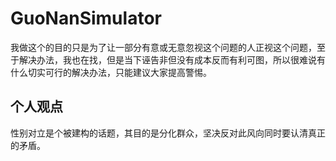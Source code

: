 # GuoNanSimulator
我做这个的目的只是为了让一部分有意或无意忽视这个问题的人正视这个问题，至于解决办法，我也在找，但是当下诬告非但没有成本反而有利可图，所以很难说有什么切实可行的解决办法，只能建议大家提高警惕。

## 个人观点
性别对立是个被建构的话题，其目的是分化群众，坚决反对此风向同时要认清真正的矛盾。
